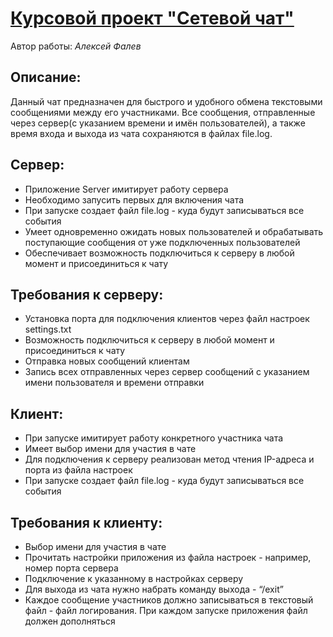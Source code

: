 # [Курсовой проект "Сетевой чат"](https://github.com/netology-code/jd-homeworks/blob/master/diploma/networkchat.md)
Автор работы: *Алексей Фалев*

## Описание:
Данный чат предназначен для быстрого и удобного обмена текстовыми сообщениями между его участниками. Все сообщения, отправленные через сервер(с указанием времени и имён пользователей), а также время входа и выхода из чата сохраняются в файлах file.log.

## Сервер:
- Приложение Server имитирует работу сервера
- Необходимо запусить первых для включения чата
- При запуске создает файл file.log - куда будут записываться все события
- Умеет одновременно ожидать новых пользователей и обрабатывать поступающие сообщения от уже подключенных пользователей
- Обеспечивает возможность подключиться к серверу в любой момент и присоединиться к чату

## Требования к серверу:
- Установка порта для подключения клиентов через файл настроек settings.txt
- Возможность подключиться к серверу в любой момент и присоединиться к чату
- Отправка новых сообщений клиентам
- Запись всех отправленных через сервер сообщений с указанием имени пользователя и времени отправки

## Клиент:
- При запуске имитирует работу конкретного участника чата
- Имеет выбор имени для участия в чате
- Для подключения к серверу реализован метод чтения IP-адреса и порта из файла настроек
- При запуске создает файл file.log - куда будут записываться все события

## Требования к клиенту:
- Выбор имени для участия в чате
- Прочитать настройки приложения из файла настроек - например, номер порта сервера
- Подключение к указанному в настройках серверу
- Для выхода из чата нужно набрать команду выхода - “/exit”
- Каждое сообщение участников должно записываться в текстовый файл - файл логирования. При каждом запуске приложения файл должен дополняться
